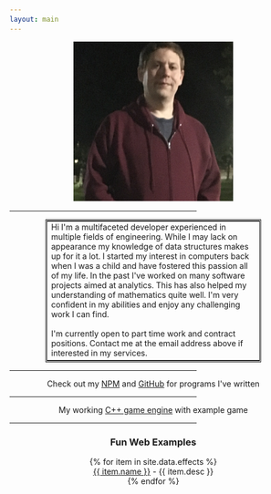 ```yaml
---
layout: main
---
```


<div style="text-align:center;"><img src="img/my_pic.png" width="280px"/></div>

<hr style="width:65%"/>

<div style="text-align:center;">
<table style="width:75%;margin-left:auto;margin-right:auto;border:3px double;">
<tr>
<td style="text-align:left">
    Hi I'm a multifaceted developer experienced in multiple fields of engineering.  While I may lack on appearance my knowledge of data structures makes up for it a lot.  I started my interest in computers back when I was a child and have fostered this passion all of my life.  In the past I've worked on many software projects aimed at analytics.  This has also helped my understanding of mathematics quite well.  I'm very confident in my abilities and enjoy any challenging work I can find.
    <br/><br/>
    I'm currently open to part time work and contract positions.  Contact me at the email address above if interested in my services.
</td>
</tr>
</table>
</div>

<hr style="width:65%"/>

<div style="text-align:center;">Check out my
<a href="https://www.npmjs.com/~spongex" target="_blank" rel="noopener noreferrer">NPM</a>
and
<a href="https://github.com/AtomicSponge" target="_blank" rel="noopener noreferrer">GitHub</a>
for programs I've written</div>

<hr style="width:65%"/>
<div style="text-align:center;">My working
<a href="https://github.com/wtfsystems" target="_blank" rel="noopener noreferrer">C++ game engine</a>
with example game

<hr style="width:65%"/>

<div style="text-align:center;">
<h3>Fun Web Examples</h3>
{% for item in site.data.effects %}
<div><a href="{{ item.link }}" target="_blank" rel="noopener noreferrer">{{ item.name }}</a> - {{ item.desc }}</div>
{% endfor %}
</div>